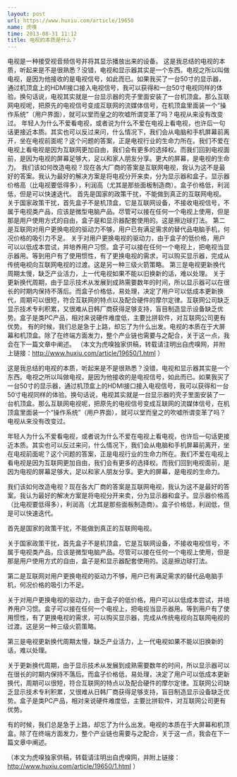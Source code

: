 ```yaml
---
layout: post
url: https://www.huxiu.com/article/19650
name: 虎嗅
time: 2013-08-31 11:12
title: 电视的本质是什么？
---
```

电视是一种接受视音频信号并将其显示播放出来的设备。 这是我总结的电视的本质，听起来是不是很熟悉？没错，电视和显示器其实是一个东西。电视之所以叫做电视，是因为他接收的是电视信号，如此而已。如果我买了一台50寸的显示器，通过机顶盒上的HDMI接口接入电视信号，我可以获得和一台50寸电视同样的体验。换句话说，电视其实就是一台显示器的壳子里面安装了一台机顶盒。那么互联网电视呢，把原先的电视信号变成互联网的流媒体信号，在机顶盒里面装一个“操作系统”（用户界面），就可以堂而皇之的吹嘘所谓变革了吗？电视从来没有改变过。 年轻人为什么不爱看电视，或者说为什么不爱在电视上看电视，也许后一句话更接近本质。其实也可以反过来问，什么情况下，我们会从电脑和手机屏幕前离开，坐在电视前面呢？这个问题的答案，正是电视行业的生命力所在。我们不爱在电视上看电视是因为互联网更加自由，我们会有更多的选择权。而我们回到电视面前，是因为电视的屏幕足够大，足以和家人朋友分享。更大的屏幕，是电视的生命力。 我们该如何改造电视？现在各大厂商的答案是互联网电视，我认为这不是最好的答案。我认为最好的解决方案是将电视分开来卖，分为显示器和盒子。显示器价格高（比电视要低得多），利润高（尤其是那些面板制造商）。盒子价格低，利润低，但是可以快速迭代。 首先是国家的政策干扰，不能做到真正的互联网电视。 关于国家政策干扰，首先盒子不是机顶盒，它是互联网设备，不接收电视信号，不属于电视类产品，应该是微型电脑产品。尽管可以接在任何一个电视上使用，但是那是用户使用方式的自由，盒子是和显示器配套使用的。这是擦边球打法。 第二是互联网对用户更换电视的驱动力不够，用户已有满足需求的替代品电脑手机，何况价格的吸引力不足。 关于对用户更换电视的驱动力，由于盒子的低价格，用户可以以低成本尝试，并培养用户习惯。盒子可以接在任何一个电视上，把电视当显示器用。等到用户有了使用惯性，有了更换电视的需求，可以购买显示器，完成从传统电视向互联网电视的过渡。这是另一种三级火箭策略。 第三是电视更新换代周期太慢，缺乏产业活力，上一代电视如果不能以旧换新的话，难以处理。 关于更新换代周期，由于显示技术从发展到成熟需要数年的时间，所以显示器可以在很长的时期内保持不落后。而盒子价格低，易处理，决定了用户可以低成本更新换代，周期可以很短，符合互联网的特点以及配合硬件的摩尔定律。互联网公司缺乏显示技术专利积累，又很难从日韩厂商获得足够支持，盲目制造显示设备缺乏优势。盒子是类PC产品，相对来说硬件难度低，主要比拼软件，对互联网公司更有优势。 有的时候，我们总是急于上路，却忘了为什么出发。电视的本质在于大屏幕和机顶盒。除了在终端方面发力，整个产业链也需要与之配合，关于这一点，我会在下一篇文章中阐述。 （本文为虎嗅独家供稿，转载请注明出自虎嗅网，并附上链接：http://www.huxiu.com/article/19650/1.html ）

这是我总结的电视的本质，听起来是不是很熟悉？没错，电视和显示器其实是一个东西。电视之所以叫做电视，是因为他接收的是电视信号，如此而已。如果我买了一台50寸的显示器，通过机顶盒上的HDMI接口接入电视信号，我可以获得和一台50寸电视同样的体验。换句话说，电视其实就是一台显示器的壳子里面安装了一台机顶盒。那么互联网电视呢，把原先的电视信号变成互联网的流媒体信号，在机顶盒里面装一个“操作系统”（用户界面），就可以堂而皇之的吹嘘所谓变革了吗？电视从来没有改变过。

年轻人为什么不爱看电视，或者说为什么不爱在电视上看电视，也许后一句话更接近本质。其实也可以反过来问，什么情况下，我们会从电脑和手机屏幕前离开，坐在电视前面呢？这个问题的答案，正是电视行业的生命力所在。我们不爱在电视上看电视是因为互联网更加自由，我们会有更多的选择权。而我们回到电视面前，是因为电视的屏幕足够大，足以和家人朋友分享。更大的屏幕，是电视的生命力。

我们该如何改造电视？现在各大厂商的答案是互联网电视，我认为这不是最好的答案。我认为最好的解决方案是将电视分开来卖，分为显示器和盒子。显示器价格高（比电视要低得多），利润高（尤其是那些面板制造商）。盒子价格低，利润低，但是可以快速迭代。

首先是国家的政策干扰，不能做到真正的互联网电视。

关于国家政策干扰，首先盒子不是机顶盒，它是互联网设备，不接收电视信号，不属于电视类产品，应该是微型电脑产品。尽管可以接在任何一个电视上使用，但是那是用户使用方式的自由，盒子是和显示器配套使用的。这是擦边球打法。

第二是互联网对用户更换电视的驱动力不够，用户已有满足需求的替代品电脑手机，何况价格的吸引力不足。

关于对用户更换电视的驱动力，由于盒子的低价格，用户可以以低成本尝试，并培养用户习惯。盒子可以接在任何一个电视上，把电视当显示器用。等到用户有了使用惯性，有了更换电视的需求，可以购买显示器，完成从传统电视向互联网电视的过渡。这是另一种三级火箭策略。

第三是电视更新换代周期太慢，缺乏产业活力，上一代电视如果不能以旧换新的话，难以处理。

关于更新换代周期，由于显示技术从发展到成熟需要数年的时间，所以显示器可以在很长的时期内保持不落后。而盒子价格低，易处理，决定了用户可以低成本更新换代，周期可以很短，符合互联网的特点以及配合硬件的摩尔定律。互联网公司缺乏显示技术专利积累，又很难从日韩厂商获得足够支持，盲目制造显示设备缺乏优势。盒子是类PC产品，相对来说硬件难度低，主要比拼软件，对互联网公司更有优势。

有的时候，我们总是急于上路，却忘了为什么出发。电视的本质在于大屏幕和机顶盒。除了在终端方面发力，整个产业链也需要与之配合，关于这一点，我会在下一篇文章中阐述。

（本文为虎嗅独家供稿，转载请注明出自虎嗅网，并附上链接：http://www.huxiu.com/article/19650/1.html ）

